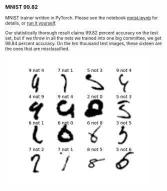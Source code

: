 ### MNIST 99.82

MNIST trainer written in PyTorch.  Please see the notebook [mnist.ipynb](mnist.ipynb) for details,
or [run it yourself](https://colab.research.google.com/github/ttdoucet/mnist/blob/master/mnist.ipynb).

Our statistically thorough result claims 99.82 percent accuracy on the
test set, but if we throw in all the nets we trained into one big
committee, we get 99.84 percent accuracy.  On the ten thousand test
images, these sixteen are the ones that are misclassified.

![misclassified](sixteen.png)

